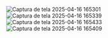 ![Captura de tela 2025-04-16 165301](https://github.com/user-attachments/assets/982ac554-f566-4c7e-9b15-3aad6677712e)
![Captura de tela 2025-04-16 165339](https://github.com/user-attachments/assets/8986bba9-d10b-436d-8d5f-d7dc55c53365)
![Captura de tela 2025-04-16 165433](https://github.com/user-attachments/assets/b3814cf1-e51c-4aad-ba67-cc52e0a35aee)
![Captura de tela 2025-04-16 165409](https://github.com/user-attachments/assets/66a28b8e-4536-4263-819b-4502f661bba0)
